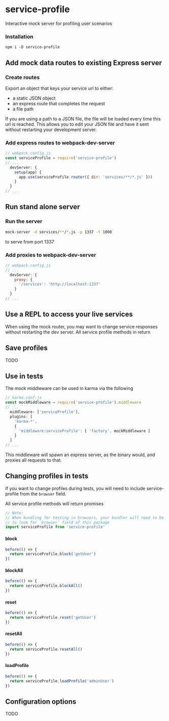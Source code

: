 
# service-profile

Interactive mock server for profiling user scenarios


### Installation

```
npm i -D service-profile
```


## Add mock data routes to existing Express server

### Create routes

Export an object that keys your service url to either:

- a static JSON object
- an express route that completes the request
- a file path

If you are using a path to a JSON file, the file will be loaded every time this
url is reached. This allows you to edit your JSON file and have it sent without
restarting your development server.


### Add express routes to webpack-dev-server

```javascript
// webpack.config.js
const serviceProfile = require('service-profile')
// ...
  devServer: {
    setup(app) {
      app.use(serviceProfile.router({ dir: 'services/**/*.js' }))
    }
  }
// ...
```


## Run stand alone server

### Run the server

```bash
mock-server -d services/**/*.js -p 1337 -t 1000
```

to serve from port 1337


### Add proxies to webpack-dev-server

```javascript
// webpack.config.js
// ...
  devServer: {
    proxy: {
      '/services': 'http://localhost:1337'
    }
  }
// ...
```


## Use a REPL to access your live services

When using the mock router, you may want to change service responses without
restarting the dev server. All service profile methods in return 


## Save profiles

TODO


## Use in tests

The mock middleware can be used in karma via the following

```javascript
// karma.conf.js
const mockMiddleware = require('service-profile').middleware
// ...
  middleware: ['serviceProfile'],
  plugins: [
    'karma-*',
    {
      'middleware:serviceProfile': [ 'factory', mockMiddleware ]
    }
  ]
// ...
```

This middleware will spawn an express server, as the binary would, and proxies
all requests to that.


## Changing profiles in tests

If you want to change profiles during tests, you will need to include
service-profile from the `browser` field.

All service profile methods will return promises


```javascript
// Note:
// When bundling for testing in browsers, your bundler will need to be configured
// to look for `browser` field of this package
import serviceProfile from 'service-profile'
```

#### block
```javascript
before(() => {
  return serviceProfile.block('getUser')
})
```

#### blockAll
```javascript
before(() => {
  return serviceProfile.blockAll()
})
```

#### reset
```javascript
before(() => {
  return serviceProfile.reset('getUser')
})
```

#### resetAll
```javascript
before(() => {
  return serviceProfile.resetAll()
})
```

#### loadProfile
```javascript
before(() => {
  return serviceProfile.loadProfile('adminUser')
})
```


## Configuration options

TODO
